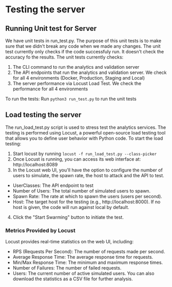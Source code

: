 # Testing the server

## Running Unit test for Server
We have unit tests in run_test.py. The purpose of this unit tests is to make sure that we didn't break any code when we made any changes. The unit test currently only checks if the code successfuly run. It doesn't check the accuracy fo the results. 
The unit tests currently checks:
1. The CLI command to run the analytics and validation server
2. The API endpoints that run the analytics and validation server. We check for all 4 environments (Docker, Production, Staging and Local)
3. The server performance via Locust Load Test. We check the performance for all 4 environments

To run the tests:
Run `python3 run_test.py` to run the unit tests

## Load testing the server
The run_load_test.py script is used to stress test the analytics services. The testing is performed using Locust, a powerful open-source load testing tool that allows you to define user behavior with Python code.
To start the load testing:
1. Start locust by running `locust -f run_load_test.py --class-picker`
2. Once Locust is running, you can access its web interface at: http://localhost:8089
3. In the Locust web UI, you'll have the option to configure the number of users to simulate, the spawn rate, the host to attack and the API to test. 
- UserClasses: The API endpoint to test
- Number of Users: The total number of simulated users to spawn.
- Spawn Rate: The rate at which to spawn the users (users per second).
- Host: The target host for the testing (e.g., http://localhost:8000). If no host is given, the code will run against local by default.
4. Click the "Start Swarming" button to initiate the test.


### Metrics Provided by Locust
Locust provides real-time statistics on the web UI, including:
- RPS (Requests Per Second): The number of requests made per second.
- Average Response Time: The average response time for requests.
- Min/Max Response Time: The minimum and maximum response times.
- Number of Failures: The number of failed requests.
- Users: The current number of active simulated users.
You can also download the statistics as a CSV file for further analysis.


